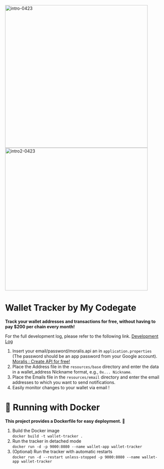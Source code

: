 
<img width="464" alt="intro-0423" src="https://github.com/wakeisle9933/wallet-tracker/assets/73478472/2a14c0b8-1656-4d3b-b3d1-a4647193867b">
<img width="464" alt="intro2-0423" src="https://github.com/wakeisle9933/wallet-tracker/assets/73478472/f1ce24a8-d951-4491-8e62-70c022c91ee1">

# **Wallet Tracker by My Codegate**

**Track your wallet addresses and transactions for free, without having to pay $200 per chain every month!**

For the full development log, please refer to the following link. [Development Log](https://mycodegate.com/1100/)

1. Insert your email/password/moralis.api an in `application.properties` (The password should be an app password from your Google account).  
   [Moralis : Create API for free!](https://moralis.io/api/)
2. Place the Address file in the `resources/base` directory and enter the data in a wallet_address Nickname format, e.g., `0x... Nickname`.
3. Place the Emails file in the `resources/email` directory and enter the email addresses to which you want to send notifications.
4. Easily monitor changes to your wallet via email !

# 🚀 Running with Docker
**This project provides a Dockerfile for easy deployment. 🐳**
1. Build the Docker image  
   ```docker build -t wallet-tracker .```
3. Run the tracker in detached mode  
   ```docker run -d -p 9000:8080 --name wallet-app wallet-tracker```
4. (Optional) Run the tracker with automatic restarts  
   ```docker run -d --restart unless-stopped -p 9000:8080 --name wallet-app wallet-tracker```
